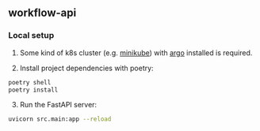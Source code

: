 ## workflow-api

### Local setup

1. Some kind of k8s cluster (e.g. [minikube](https://minikube.sigs.k8s.io/docs/start/)) with
   [argo](https://argo-workflows.readthedocs.io/en/latest/quick-start/) installed is required.

2. Install project dependencies with poetry:

```bash
poetry shell
poetry install
```

3. Run the FastAPI server:

```bash
uvicorn src.main:app --reload
```

